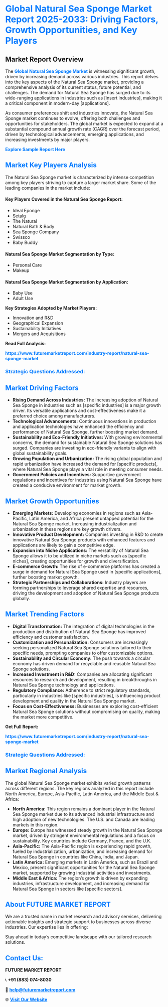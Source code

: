 <h1 style="color: #007BFF;">Global Natural Sea Sponge Market Report 2025-2033: Driving Factors, Growth Opportunities, and Key Players</h1>

<section id="overview">
<h2>Market Report Overview</h2>
<p>The <a href="https://www.futuremarketreport.com/industry-report/natural-sea-sponge-market" style="color: #007BFF; text-decoration: none;"><strong>Global Natural Sea Sponge Market</strong></a> is witnessing significant growth, driven by increasing demand across various industries. This report delves into the key aspects of the Natural Sea Sponge market, providing a comprehensive analysis of its current status, future potential, and challenges. The demand for Natural Sea Sponge has surged due to its wide-ranging applications in industries such as [insert industries], making it a critical component in modern-day [applications].</p>
<p>As consumer preferences shift and industries innovate, the Natural Sea Sponge market continues to evolve, offering both challenges and opportunities for stakeholders. The global market is expected to expand at a substantial compound annual growth rate (CAGR) over the forecast period, driven by technological advancements, emerging applications, and increasing investments by major players.</p>
</section>

<section id="overview">
<p><a href="https://www.futuremarketreport.com/request-sample/reportId=40898" style="color: #007BFF; text-decoration: none;"><strong>Explore Sample Report Here</strong></a></p>
</section>

<section id="key-players">
<h2 style="color: #007BFF;">Market Key Players Analysis</h2>
<p>The Natural Sea Sponge market is characterized by intense competition among key players striving to capture a larger market share. Some of the leading companies in the market include:</p>
<h4>Key Players Covered in the Natural Sea Sponge Report:</h4>
<ul><li>Ideal Eponge</li><li>Setalg</li><li>The Natural</li><li>Natural Bath &amp; Body</li><li>Sea Sponge Company</li><li>Swissco</li><li>Baby Buddy</li></ul>
<h4>Natural Sea Sponge Market Segmentation by Type:</h4>
<ul><li>Personal Care</li><li>Makeup</li></ul>

<h4>Natural Sea Sponge Market Segmentation by Application:</h4>
<ul><li>Baby Use</li><li>Adult Use</li></ul>
<p><strong>Key Strategies Adopted by Market Players:</strong></p>
<ul>
<li>Innovation and R&D</li>
<li>Geographical Expansion</li>
<li>Sustainability Initiatives</li>
<li>Mergers and Acquisitions</li>
</ul>
</section>

<section>
<p><strong>Read Full Analysis: </strong></p><a href="https://www.futuremarketreport.com/industry-report/natural-sea-sponge-market" style="color: #007BFF; text-decoration: none;"><strong>https://www.futuremarketreport.com/industry-report/natural-sea-sponge-market</strong></a>
<h3 style="color: #007BFF;">Strategic Questions Addressed:</h3>
</section>

<section id="driving-factors">
<h2 style="color: #007BFF;">Market Driving Factors</h2>
<ul>
<li><strong>Rising Demand Across Industries:</strong> The increasing adoption of Natural Sea Sponge in industries such as [specific industries] is a major growth driver. Its versatile applications and cost-effectiveness make it a preferred choice among manufacturers.</li>
<li><strong>Technological Advancements:</strong> Continuous innovations in production and application technologies have enhanced the efficiency and performance of Natural Sea Sponge, further boosting market demand.</li>
<li><strong>Sustainability and Eco-Friendly Initiatives:</strong> With growing environmental concerns, the demand for sustainable Natural Sea Sponge solutions has surged. Companies are investing in eco-friendly variants to align with global sustainability goals.</li>
<li><strong>Growing Population and Urbanization:</strong> The rising global population and rapid urbanization have increased the demand for [specific products], where Natural Sea Sponge plays a vital role in meeting consumer needs.</li>
<li><strong>Government Policies and Incentives:</strong> Supportive government regulations and incentives for industries using Natural Sea Sponge have created a conducive environment for market growth.</li>
</ul>
</section>

<section id="growth-opportunities">
<h2 style="color: #007BFF;">Market Growth Opportunities</h2>
<ul>
<li><strong>Emerging Markets:</strong> Developing economies in regions such as Asia-Pacific, Latin America, and Africa present untapped potential for the Natural Sea Sponge market. Increasing industrialization and urbanization in these regions are key growth drivers.</li>
<li><strong>Innovative Product Development:</strong> Companies investing in R&D to create innovative Natural Sea Sponge products with enhanced features and applications are likely to gain a competitive edge.</li>
<li><strong>Expansion into Niche Applications:</strong> The versatility of Natural Sea Sponge allows it to be utilized in niche markets such as [specific niches], creating opportunities for growth and diversification.</li>
<li><strong>E-commerce Growth:</strong> The rise of e-commerce platforms has created a surge in demand for Natural Sea Sponge used in [specific applications], further boosting market growth.</li>
<li><strong>Strategic Partnerships and Collaborations:</strong> Industry players are forming partnerships to leverage shared expertise and resources, driving the development and adoption of Natural Sea Sponge products globally.</li>
</ul>
</section>

<section id="trending-factors">
<h2 style="color: #007BFF;">Market Trending Factors</h2>
<ul>
<li><strong>Digital Transformation:</strong> The integration of digital technologies in the production and distribution of Natural Sea Sponge has improved efficiency and customer satisfaction.</li>
<li><strong>Customization and Personalization:</strong> Consumers are increasingly seeking personalized Natural Sea Sponge solutions tailored to their specific needs, prompting companies to offer customizable options.</li>
<li><strong>Sustainability and Circular Economy:</strong> The push towards a circular economy has driven demand for recyclable and reusable Natural Sea Sponge solutions.</li>
<li><strong>Increased Investment in R&D:</strong> Companies are allocating significant resources to research and development, resulting in breakthroughs in Natural Sea Sponge technology and applications.</li>
<li><strong>Regulatory Compliance:</strong> Adherence to strict regulatory standards, particularly in industries like [specific industries], is influencing product development and quality in the Natural Sea Sponge market.</li>
<li><strong>Focus on Cost-Effectiveness:</strong> Businesses are exploring cost-efficient Natural Sea Sponge solutions without compromising on quality, making the market more competitive.</li>
</ul>
</section>

<section>
<p><strong>Get Full Report: </strong></p><a href="https://www.futuremarketreport.com/industry-report/natural-sea-sponge-market" style="color: #007BFF; text-decoration: none;"><strong>https://www.futuremarketreport.com/industry-report/natural-sea-sponge-market</strong></a>
<h3 style="color: #007BFF;">Strategic Questions Addressed:</h3>
</section>


<section id="regional-analysis">
<h2 style="color: #007BFF;">Market Regional Analysis</h2>
<p>The global Natural Sea Sponge market exhibits varied growth patterns across different regions. The key regions analyzed in this report include North America, Europe, Asia-Pacific, Latin America, and the Middle East & Africa:</p>
<ul>
<li><strong>North America:</strong> This region remains a dominant player in the Natural Sea Sponge market due to its advanced industrial infrastructure and high adoption of new technologies. The U.S. and Canada are leading markets in this region.</li>
<li><strong>Europe:</strong> Europe has witnessed steady growth in the Natural Sea Sponge market, driven by stringent environmental regulations and a focus on sustainability. Key countries include Germany, France, and the U.K.</li>
<li><strong>Asia-Pacific:</strong> The Asia-Pacific region is experiencing rapid growth, fueled by industrialization, urbanization, and increasing demand for Natural Sea Sponge in countries like China, India, and Japan.</li>
<li><strong>Latin America:</strong> Emerging markets in Latin America, such as Brazil and Mexico, present significant opportunities for the Natural Sea Sponge market, supported by growing industrial activities and investments.</li>
<li><strong>Middle East & Africa:</strong> The region’s growth is driven by expanding industries, infrastructure development, and increasing demand for Natural Sea Sponge in sectors like [specific sectors].</li>
</ul>
</section>

<footer>
<h2 style="color: #007BFF;">About FUTURE MARKET REPORT</h2>
<p>We are a trusted name in market research and advisory services, delivering actionable insights and strategic support to businesses across diverse industries. Our expertise lies in offering:</p>

<p>Stay ahead in today’s competitive landscape with our tailored research solutions.</p>

<h2 style="color: #007BFF;">Contact Us:</h2>
<p><strong>FUTURE MARKET REPORT</strong></p>
<p>📞 <strong>+91 (883) 074-8030</strong></p>
<p>📧 <strong><a href="mailto:help@futuremarketreport.com" style="color: #007BFF;">help@futuremarketreport.com</a></strong></p>
<p>🌐 <strong><a href="https://www.futuremarketreport.com/" style="color: #007BFF;">Visit Our Website</a></strong></p>
</footer>